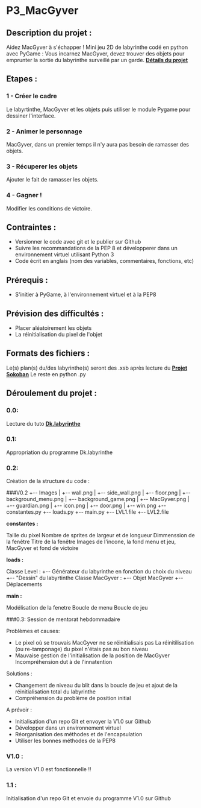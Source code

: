 # P3_MacGyver

## Description du projet :
Aidez MacGyver à s'échapper !
Mini jeu 2D de labyrinthe codé en python avec PyGame :
Vous incarnez MacGyver, devez trouver des objets pour emprunter la sortie du labyrinthe surveillé par un garde.
[**Détails du projet**](https://openclassrooms.com/projects/aidez-macgyver-a-sechapper)

## Etapes :
### 1 - Créer le cadre 
Le labyrtinthe, MacGyver et les objets puis utiliser le module Pygame pour dessiner l'interface.
### 2 - Animer le personnage 
MacGyver, dans un premier temps il n'y aura pas besoin de ramasser des objets.
### 3 - Récuperer les objets 
Ajouter le fait de ramasser les objets.
### 4 - Gagner ! 
Modifier les conditions de victoire.

## Contraintes :
- Versionner le code avec git et le publier sur Github  
- Suivre les recommandations de la PEP 8 et développerer dans un environnement virtuel utilisant Python 3  
- Code écrit en anglais (nom des variables, commentaires, fonctions, etc)

## Prérequis :
- S'initier à PyGame, à l'environnement virtuel et à la PEP8

## Prévision des difficultés :
- Placer aléatoirement les objets 
- La réinitialisation du pixel de l'objet

## Formats des fichiers :
Le(s) plan(s) du/des labyrinthe(s) seront des .xsb après lecture du [**Projet Sokoban**](https://chamilo.univ-grenoble-alpes.fr/courses/IUT1RT1M2109/document/1718-Sokoban/build/index.html)
Le reste en python .py

## Déroulement du projet :

### 0.0: 
Lecture du tuto [**Dk.labyrinthe**](http://sdz.tdct.org/sdz/interface-graphique-pygame-pour-python.html)
### 0.1: 
Appropriation du programme Dk.labyrinthe
### 0.2: 
Création de la structure du code :

###V0.2
  +-- Images
  |     +-- wall.png
  |     +-- side_wall.png
  |     +-- floor.png
  |     +-- background_menu.png
  |     +-- background_game.png
  |     +-- MacGyver.png
  |     +-- guardian.png
  |     +-- icon.png
  |     +-- door.png
  |     +-- win.png
+--   constantes.py
+--   loads.py
+--   main.py
+--   LVL1.file
+--   LVL2.file

**constantes :**

Taille du pixel
Nombre de sprites de largeur et de longueur
Dimmenssion de la fenêtre
Titre de la fenêtre
Images de l'incone, la fond menu et jeu, MacGyver et fond de victoire

**loads :**

Classe Level :
  +-- Générateur du labyrinthe en fonction du choix du niveau
  +-- "Dessin" du labyrtinthe
Classe MacGyver :
  +-- Objet MacGyver
  +-- Déplacements
  
**main :**

Modélisation de la fenetre
Boucle de menu
Boucle de jeu

###0.3: Session de mentorat hebdommadaire

Problèmes et causes:
- Le pixel où se trouvais MacGyver ne se réinitialisais pas
  La réinitilisation (ou re-tamponage) du pixel n'étais pas au bon niveau
- Mauvaise gestion de l'initialisation de la position de MacGyver
  Incompréhension dut à de l'innatention

Solutions :
- Changement de niveau du blit dans la boucle de jeu et ajout de la réinitialisation total du labyrinthe
- Compréhension du problème de position initial

A prévoir :

- Initialisation d'un repo Git et envoyer la V1.0 sur Github
- Développer dans un environnement virtuel
- Réorganisation des méthodes et de l'encapsulation
- Utiliser les bonnes méthodes de la PEP8

### V1.0 : 
La version V1.0 est fonctionnelle !! 

### 1.1 : 
Initialisation d'un repo Git et envoie du programme V1.0 sur Github





